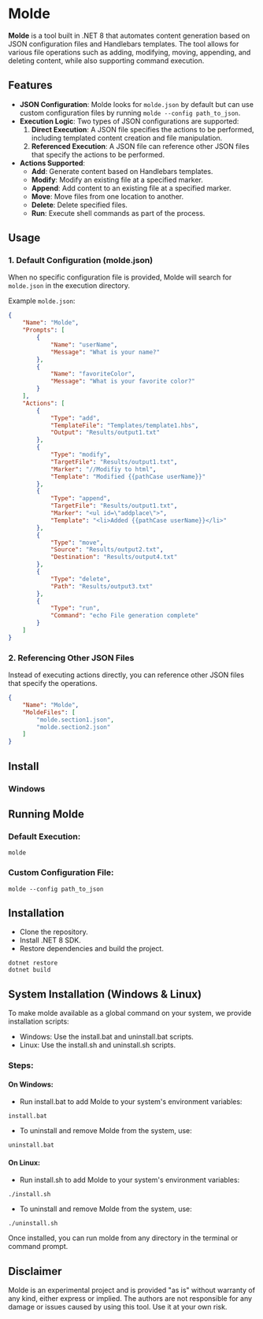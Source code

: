 # Molde

**Molde** is a tool built in .NET 8 that automates content generation based on JSON configuration files and Handlebars templates. The tool allows for various file operations such as adding, modifying, moving, appending, and deleting content, while also supporting command execution.

## Features

- **JSON Configuration**: Molde looks for `molde.json` by default but can use custom configuration files by running `molde --config path_to_json`.
- **Execution Logic**: Two types of JSON configurations are supported:
  1. **Direct Execution**: A JSON file specifies the actions to be performed, including templated content creation and file manipulation.
  2. **Referenced Execution**: A JSON file can reference other JSON files that specify the actions to be performed.
- **Actions Supported**:
  - **Add**: Generate content based on Handlebars templates.
  - **Modify**: Modify an existing file at a specified marker.
  - **Append**: Add content to an existing file at a specified marker.
  - **Move**: Move files from one location to another.
  - **Delete**: Delete specified files.
  - **Run**: Execute shell commands as part of the process.

## Usage

### 1. Default Configuration (molde.json)
When no specific configuration file is provided, Molde will search for `molde.json` in the execution directory. 

Example `molde.json`:
```json
{
    "Name": "Molde",
    "Prompts": [
        {
            "Name": "userName",
            "Message": "What is your name?"
        },
        {
            "Name": "favoriteColor",
            "Message": "What is your favorite color?"
        }
    ],
    "Actions": [
        {
            "Type": "add",
            "TemplateFile": "Templates/template1.hbs",
            "Output": "Results/output1.txt"
        },
        {
            "Type": "modify",
            "TargetFile": "Results/output1.txt",
            "Marker": "//Modifiy to html",
            "Template": "Modified {{pathCase userName}}"
        },
        {
            "Type": "append",
            "TargetFile": "Results/output1.txt",
            "Marker": "<ul id=\"addplace\">",
            "Template": "<li>Added {{pathCase userName}}</li>"
        },
        {
            "Type": "move",
            "Source": "Results/output2.txt",
            "Destination": "Results/output4.txt"
        },
        {
            "Type": "delete",
            "Path": "Results/output3.txt"
        },
        {
            "Type": "run",
            "Command": "echo File generation complete"
        }
    ]
}
```

### 2. Referencing Other JSON Files
Instead of executing actions directly, you can reference other JSON files that specify the operations.
```json
{
    "Name": "Molde",
    "MoldeFiles": [
        "molde.section1.json",
        "molde.section2.json"
    ]
}
```

## Install
### Windows


## Running Molde
### Default Execution:
```
molde
```

### Custom Configuration File:
```
molde --config path_to_json
```


## Installation
- Clone the repository.
- Install .NET 8 SDK.
- Restore dependencies and build the project.
```
dotnet restore
dotnet build
```

## System Installation (Windows & Linux)
To make molde available as a global command on your system, we provide installation scripts:

- Windows: Use the install.bat and uninstall.bat scripts.
- Linux: Use the install.sh and uninstall.sh scripts.

### Steps:
#### On Windows:

- Run install.bat to add Molde to your system's environment variables:
```
install.bat
```
- To uninstall and remove Molde from the system, use:
```
uninstall.bat
```

#### On Linux:
- Run install.sh to add Molde to your system's environment variables:
```
./install.sh
```
- To uninstall and remove Molde from the system, use:
```
./uninstall.sh
```
Once installed, you can run molde from any directory in the terminal or command prompt.

## Disclaimer
Molde is an experimental project and is provided "as is" without warranty of any kind, either express or implied. The authors are not responsible for any damage or issues caused by using this tool. Use it at your own risk.